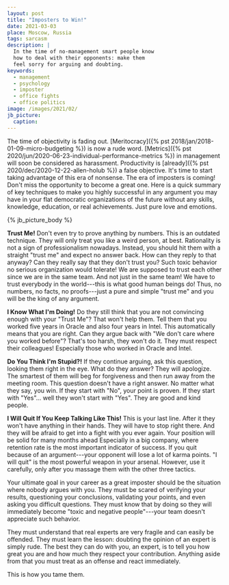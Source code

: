 ```yaml
---
layout: post
title: "Imposters to Win!"
date: 2021-03-03
place: Moscow, Russia
tags: sarcasm
description: |
  In the time of no-management smart people know
  how to deal with their opponents: make them
  feel sorry for arguing and doubting.
keywords:
  - management
  - psychology
  - imposter
  - office fights
  - office politics
image: /images/2021/02/
jb_picture:
  caption:
---
```


The time of objectivity is fading out. 
[Meritocracy]({% pst 2018/jan/2018-01-09-micro-budgeting %}) is now a rude word.
[Metrics]({% pst 2020/jun/2020-06-23-individual-performance-metrics %}) 
in management will soon be considered as harassment.
Productivity is [already]({% pst 2020/dec/2020-12-22-allen-holub %}) a false objective.
It's time to start taking advantage of this era of nonsense.
The era of imposters is coming!
Don't miss the opportunity to become a great one.
Here is a quick summary of key techniques to make you highly successful in any argument
you may have in your flat democratic organizations of the future without
any skills, knowledge, education, or real achievements.
Just pure love and emotions.

<!--more-->

{% jb_picture_body %}

**Trust Me!**
Don't even try to prove anything by numbers.
This is an outdated technique.
They will only treat you like a weird person, at best.
Rationality is not a sign of professionalism nowadays.
Instead, you should hit them with a straight "trust me" and expect no answer back.
How can they reply to that anyway?
Can they really say that they don't trust you?
Such toxic behavior no serious organization would tolerate!
We are supposed to trust each other since we are in the same team.
And not just in the same team!
We have to trust everybody in the world---this is what good human beings do!
Thus, no numbers, no facts, no proofs---just a pure and simple "trust me" and you will be the king of any argument.

**I Know What I'm Doing!**
Do they still think that you are not convincing enough with your "Trust Me"?
That won't help them.
Tell them that you worked five years in Oracle and also four years in Intel.
This automatically means that you are right.
Can they argue back with "We don't care where you worked before"?
That's too harsh, they won't do it.
They must respect their colleagues!
Especially those who worked in Oracle and Intel.

**Do You Think I'm Stupid?!**
If they continue arguing, ask this question, looking them right in the eye.
What do they answer?
They will apologize.
The smartest of them will beg for forgiveness and then run away from the meeting room.
This question doesn't have a right answer.
No matter what they say, you win.
If they start with "No", your point is proven.
If they start with "Yes"... well they won't start with "Yes".
They are good and kind people.

**I Will Quit If You Keep Talking Like This!**
This is your last line.
After it they won't have anything in their hands.
They will have to stop right there.
And they will be afraid to get into a fight with you ever again.
Your position will be solid for many months ahead
Especially in a big company, where retention rate is the most important indicator of success.
If you quit because of an argument---your opponent will lose a lot of karma points.
"I will quit" is the most powerful weapon in your arsenal.
However, use it carefully, only after you massage them with the other three tactics.

Your ultimate goal in your career as a great imposter should be
the situation where nobody argues with you. They must be
scared of verifying your results, questioning your conclusions,
validating your points, and even asking you difficult questions.
They must know that by doing so they will immediately become
"toxic and negative people"---your team doesn't appreciate such
behavior.

They must understand that real experts are very fragile and can easily
be offended. They must learn the lesson: 
doubting the opinion of an expert is simply rude.
The best they can do with you, an expert, is to tell you how
great you are and how much they respect your contribution. Anything
aside from that you must treat as an offense and react immediately.

This is how you tame them.
